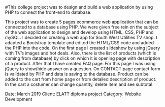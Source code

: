 #This college project was to design and build a web application by using PHP to connect the front-end to database.


This project was to create 5 pages ecommerce web application that can be connected to a database using PHP.
We were given free rein on the subject of the web application to design and develop using HTML, CSS, PHP and mySQL.
I decided on creating a web app for South West Utilities TV shop. I adapted a Bootstrap template and edited the HTML/CSS code and
added the PHP into the code. On the first page I created slideshow by using jQuery with TV’s images and hot deals.
Also, there is the list of products (which is coming from database) by click on which it is opening page with description of a product.
After that I have created FAQ page. For this page I was using jQuery to show/hide answer on a question. 
On CONTACT page contact form is validated by PHP and data is saving to the database. Product can be added to the cart from home page
or from detailed description of product. In the cart a costumer can change quantity, delete item and see subtotal.

Date: March 2019
Client: ELATT diploma project
Category: Website Development

